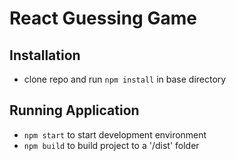 # React Guessing Game

## Installation
- clone repo and run `npm install` in base directory

## Running Application
- `npm start` to start development environment
- `npm build` to build project to a '/dist' folder
